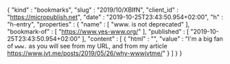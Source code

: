 {
  "kind" : "bookmarks",
  "slug" : "2019/10/XBIfN",
  "client_id" : "https://micropublish.net",
  "date" : "2019-10-25T23:43:50.954+02:00",
  "h" : "h-entry",
  "properties" : {
    "name" : [ "www. is not deprecated" ],
    "bookmark-of" : [ "https://www.yes-www.org/" ],
    "published" : [ "2019-10-25T23:43:50.954+02:00" ],
    "content" : [ {
      "html" : "",
      "value" : "I'm a big fan of `www.` as you will see from my URL, and from my article https://www.jvt.me/posts/2019/05/26/why-wwwjvtme/"
    } ]
  }
}

